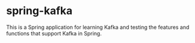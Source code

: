 # spring-kafka
This is a Spring application for learning Kafka and testing the features and functions that support Kafka in Spring.
